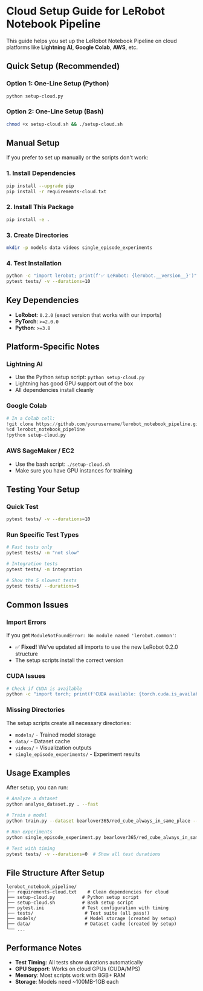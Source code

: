 # Cloud Setup Guide for LeRobot Notebook Pipeline

This guide helps you set up the LeRobot Notebook Pipeline on cloud platforms like **Lightning AI**, **Google Colab**, **AWS**, etc.

## Quick Setup (Recommended)

### Option 1: One-Line Setup (Python)
```bash
python setup-cloud.py
```

### Option 2: One-Line Setup (Bash)
```bash
chmod +x setup-cloud.sh && ./setup-cloud.sh
```

## Manual Setup

If you prefer to set up manually or the scripts don't work:

### 1. Install Dependencies
```bash
pip install --upgrade pip
pip install -r requirements-cloud.txt
```

### 2. Install This Package
```bash
pip install -e .
```

### 3. Create Directories
```bash
mkdir -p models data videos single_episode_experiments
```

### 4. Test Installation
```bash
python -c "import lerobot; print(f'✅ LeRobot: {lerobot.__version__}')"
pytest tests/ -v --durations=10
```

## Key Dependencies

- **LeRobot**: `0.2.0` (exact version that works with our imports)
- **PyTorch**: `>=2.0.0` 
- **Python**: `>=3.8`

## Platform-Specific Notes

### Lightning AI
- Use the Python setup script: `python setup-cloud.py`
- Lightning has good GPU support out of the box
- All dependencies install cleanly

### Google Colab
```python
# In a Colab cell:
!git clone https://github.com/yourusername/lerobot_notebook_pipeline.git
%cd lerobot_notebook_pipeline
!python setup-cloud.py
```

### AWS SageMaker / EC2
- Use the bash script: `./setup-cloud.sh`
- Make sure you have GPU instances for training

## Testing Your Setup

### Quick Test
```bash
pytest tests/ -v --durations=10
```

### Run Specific Test Types
```bash
# Fast tests only
pytest tests/ -m "not slow"

# Integration tests
pytest tests/ -m integration

# Show the 5 slowest tests
pytest tests/ --durations=5
```

## Common Issues

### Import Errors
If you get `ModuleNotFoundError: No module named 'lerobot.common'`:
- ✅ **Fixed!** We've updated all imports to use the new LeRobot 0.2.0 structure
- The setup scripts install the correct version

### CUDA Issues
```bash
# Check if CUDA is available
python -c "import torch; print(f'CUDA available: {torch.cuda.is_available()}')"
```

### Missing Directories
The setup scripts create all necessary directories:
- `models/` - Trained model storage
- `data/` - Dataset cache
- `videos/` - Visualization outputs
- `single_episode_experiments/` - Experiment results

## Usage Examples

After setup, you can run:

```bash
# Analyze a dataset
python analyse_dataset.py . --fast

# Train a model
python train.py --dataset bearlover365/red_cube_always_in_same_place --steps 1000

# Run experiments
python single_episode_experiment.py bearlover365/red_cube_always_in_same_place --episode 0

# Test with timing
pytest tests/ -v --durations=0  # Show all test durations
```

## File Structure After Setup

```
lerobot_notebook_pipeline/
├── requirements-cloud.txt    # Clean dependencies for cloud
├── setup-cloud.py          # Python setup script
├── setup-cloud.sh          # Bash setup script  
├── pytest.ini              # Test configuration with timing
├── tests/                   # Test suite (all pass!)
├── models/                  # Model storage (created by setup)
├── data/                    # Dataset cache (created by setup)
└── ...
```

## Performance Notes

- **Test Timing**: All tests show durations automatically
- **GPU Support**: Works on cloud GPUs (CUDA/MPS)
- **Memory**: Most scripts work with 8GB+ RAM
- **Storage**: Models need ~100MB-1GB each 